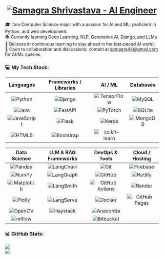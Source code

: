 <h1 align="center">
  <a href="https://git.io/typing-svg">
    <img src="https://readme-typing-svg.herokuapp.com?font=Fira+Code&weight=600&size=24&pause=1000&color=00C4B4&center=true&vCenter=true&width=600&lines=Samagra+Shrivastava+-+AI+Engineer" alt="Samagra Shrivastava - AI Engineer" />
  </a>
</h1>

🎓 I'am Computer Science major with a passion for AI and ML; proficient in Python, and web development.    
📚 Currently learning Deep Learning, NLP, Generative AI, Django, and LLMs.     
🔄 Believes in continuous learning to stay ahead in the fast-paced AI world.    
💬 Open to collaboration and discussions; contact at samagra44@gmail.com for AI/ML queries.   


### 💻 My Tech Stack:   
| **Languages** | **Frameworks / Libraries** | **AI / ML** | **Databases** |
|:-------------:|:--------------------------:|:-----------:|:-------------:|
| ![Python](https://img.shields.io/badge/-Python-3776AB?logo=python&logoColor=white) | ![Django](https://img.shields.io/badge/-Django-092E20?logo=django&logoColor=white) | ![TensorFlow](https://img.shields.io/badge/-TensorFlow-FF6F00?logo=tensorflow&logoColor=white) | ![MySQL](https://img.shields.io/badge/-MySQL-4479A1?logo=mysql&logoColor=white) |
| ![Java](https://img.shields.io/badge/-Java-007396?logo=java&logoColor=white) | ![FastAPI](https://img.shields.io/badge/-FastAPI-009688?logo=fastapi&logoColor=white) | ![PyTorch](https://img.shields.io/badge/-PyTorch-EE4C2C?logo=pytorch&logoColor=white) | ![SQLite](https://img.shields.io/badge/-SQLite-003B57?logo=sqlite&logoColor=white) |
| ![JavaScript](https://img.shields.io/badge/-JavaScript-F7DF1E?logo=javascript&logoColor=black) | ![Flask](https://img.shields.io/badge/-Flask-000000?logo=flask&logoColor=white) | ![Keras](https://img.shields.io/badge/-Keras-D00000?logo=keras&logoColor=white) | ![MongoDB](https://img.shields.io/badge/-MongoDB-47A248?logo=mongodb&logoColor=white) |
| ![HTML5](https://img.shields.io/badge/-HTML5-E34F26?logo=html5&logoColor=white) | ![Bootstrap](https://img.shields.io/badge/-Bootstrap-7952B3?logo=bootstrap&logoColor=white) | ![scikit-learn](https://img.shields.io/badge/-scikit--learn-F7931E?logo=scikit-learn&logoColor=white) | |

| **Data Science** | **LLM & RAG Frameworks** | **DevOps & Tools** | **Cloud / Hosting** |
|:----------------:|:-----------------------:|:-----------------:|:------------------:|
| ![Pandas](https://img.shields.io/badge/-Pandas-150458?logo=pandas&logoColor=white) | ![LangChain](https://img.shields.io/badge/-LangChain-0A3C5F?logo=chainlink&logoColor=white) | ![Git](https://img.shields.io/badge/-Git-F05032?logo=git&logoColor=white) | ![Firebase](https://img.shields.io/badge/-Firebase-FFCA28?logo=firebase&logoColor=black) |
| ![NumPy](https://img.shields.io/badge/-NumPy-013243?logo=numpy&logoColor=white) | ![LangGraph](https://img.shields.io/badge/-LangGraph-4B0082?logo=graphql&logoColor=white) | ![GitHub](https://img.shields.io/badge/-GitHub-181717?logo=github&logoColor=white) | ![Netlify](https://img.shields.io/badge/-Netlify-00C7B7?logo=netlify&logoColor=white) |
| ![Matplotlib](https://img.shields.io/badge/-Matplotlib-11557C?logo=matplotlib&logoColor=white) | ![LangSmith](https://img.shields.io/badge/-LangSmith-1E90FF?logo=apachespark&logoColor=white) | ![GitHub Actions](https://img.shields.io/badge/-GitHub%20Actions-2088FF?logo=github-actions&logoColor=white) | ![Render](https://img.shields.io/badge/-Render-46E3B7?logo=render&logoColor=white) |
| ![Plotly](https://img.shields.io/badge/-Plotly-3F4F75?logo=plotly&logoColor=white) | ![LangServe](https://img.shields.io/badge/-LangServe-8A2BE2?logo=fastify&logoColor=white) | ![Docker](https://img.shields.io/badge/-Docker-2496ED?logo=docker&logoColor=white) | ![GitHub Pages](https://img.shields.io/badge/-GitHub%20Pages-222222?logo=github-pages&logoColor=white) |
| ![OpenCV](https://img.shields.io/badge/-OpenCV-5C3EE8?logo=opencv&logoColor=white) | ![Haystack](https://img.shields.io/badge/-Haystack-FF7F50?logo=elastic&logoColor=white) | ![Anaconda](https://img.shields.io/badge/-Anaconda-44A833?logo=anaconda&logoColor=white) | |
| ![mlflow](https://img.shields.io/badge/-mlflow-0194D2?logo=mlflow&logoColor=white) |  | ![Bitbucket](https://img.shields.io/badge/-Bitbucket-0052CC?logo=bitbucket&logoColor=white) | |

### 📊 GitHub Stats:
![](https://github-readme-streak-stats.herokuapp.com/?user=samagra44&theme=algolia&hide_border=true)<br/>
![](https://github-readme-stats.vercel.app/api/top-langs/?username=samagra44&theme=algolia&hide_border=true&include_all_commits=false&count_private=false&layout=compact)
